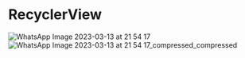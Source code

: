 # RecyclerView



![WhatsApp Image 2023-03-13 at 21 54 17](https://user-images.githubusercontent.com/102183014/224865578-5e8e16b9-1418-416f-bad8-71f6da05cb55.jpeg)
![WhatsApp Image 2023-03-13 at 21 54 17_compressed_compressed](https://user-images.githubusercontent.com/102183014/224865653-7ff82dca-af7e-41a2-944e-ebd00763e7fc.jpeg)

